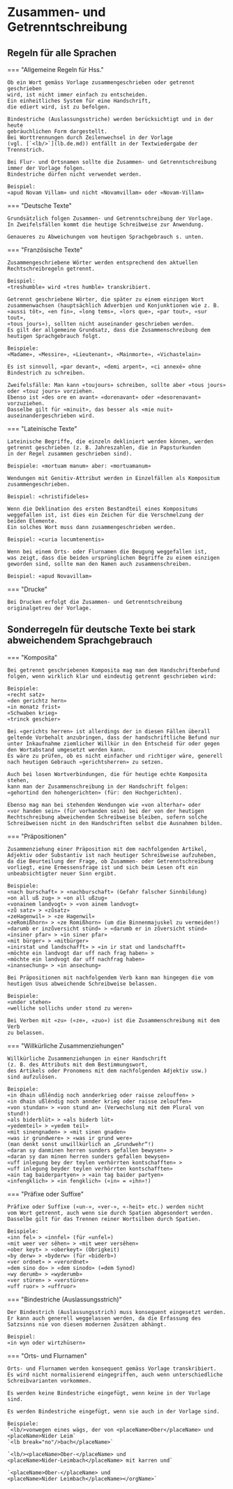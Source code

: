 # Zusammen- und Getrenntschreibung

## Regeln für alle Sprachen

=== "Allgemeine Regeln für Hss."

    Ob ein Wort gemäss Vorlage zusammengeschrieben oder getrennt geschrieben
    wird, ist nicht immer einfach zu entscheiden.
    Ein einheitliches System für eine Handschrift,
    die ediert wird, ist zu befolgen.
    
    Bindestriche (Auslassungsstriche) werden berücksichtigt und in der heute
    gebräuchlichen Form dargestellt.
    Bei Worttrennungen durch Zeilenwechsel in der Vorlage
    (vgl. [`<lb/>`](lb.de.md)) entfällt in der Textwiedergabe der Trennstrich.
    
    Bei Flur- und Ortsnamen sollte die Zusammen- und Getrenntschreibung
    immer der Vorlage folgen.
    Bindestriche dürfen nicht verwendet werden.
    
    Beispiel:  
    «apud Novam Villam» und nicht «Novamvillam» oder «Novam-Villam»

=== "Deutsche Texte"

    Grundsätzlich folgen Zusammen- und Getrenntschreibung der Vorlage.
    In Zweifelsfällen kommt die heutige Schreibweise zur Anwendung.

    Genaueres zu Abweichungen vom heutigen Sprachgebrauch s. unten.

=== "Französische Texte"

    Zusammengeschriebene Wörter werden entsprechend den aktuellen 
    Rechtschreibregeln getrennt.

    Beispiel:  
    «treshumble» wird «tres humble» transkribiert.

    Getrennt geschriebene Wörter, die später zu einem einzigen Wort
    zusammenwachsen (hauptsächlich Adverbien und Konjunktionen wie z. B. 
    «aussi tôt», «en fin», «long tems», «lors que», «par tout», «sur tout», 
    «tous jours»), sollten nicht auseinander geschrieben werden.
    Es gilt der allgemeine Grundsatz, dass die Zusammenschreibung dem 
    heutigen Sprachgebrauch folgt.
    
    Beispiele:
    «Madame», «Messire», «Lieutenant», «Mainmorte», «Vichastelain»
    
    Es ist sinnvoll, «par devant», «demi arpent», «ci annexé» ohne 
    Bindestrich zu schreiben.
    
    Zweifelsfälle: Man kann «toujours» schreiben, sollte aber «tous jours» 
    oder «touz jours» vorziehen. 
    Ebenso ist «des ore en avant» «dorenavant» oder «desorenavant» vorzuziehen.
    Dasselbe gilt für «minuit», das besser als «mie nuit» 
    auseinandergeschrieben wird.

=== "Lateinische Texte"

    Lateinische Begriffe, die einzeln dekliniert werden können, werden
    getrennt geschrieben (z. B. Jahreszahlen, die in Papsturkunden
    in der Regel zusammen geschrieben sind).
    
    Beispiele: «mortuam manum» aber: «mortuamanum»
    
    Wendungen mit Genitiv-Attribut werden in Einzelfällen als Kompositum 
    zusammengeschrieben.
    
    Beispiel: «christifideles»
    
    Wenn die Deklination des ersten Bestandteil eines Kompositums 
    weggefallen ist, ist dies ein Zeichen für die Verschmelzung der
    beiden Elemente. 
    Ein solches Wort muss dann zusammengeschrieben werden.
    
    Beispiel: «curia locumtenentis»
    
    Wenn bei einem Orts- oder Flurnamen die Beugung weggefallen ist, 
    was zeigt, dass die beiden ursprünglichen Begriffe zu einem einzigen
    geworden sind, sollte man den Namen auch zusammenschreiben.
    
    Beispiel: «apud Novavillam»

=== "Drucke"

    Bei Drucken erfolgt die Zusammen- und Getrenntschreibung originalgetreu der Vorlage.

## Sonderregeln für deutsche Texte bei stark abweichendem Sprachgebrauch

=== "Komposita"

    Bei getrennt geschriebenen Komposita mag man dem Handschriftenbefund 
    folgen, wenn wirklich klar und eindeutig getrennt geschrieben wird:
    
    Beispiele:  
    «recht satz»  
    «den gerichtz hern»  
    «in monatz frist»  
    «Schwaben krieg»  
    «trinck geschier»

    Bei «gerichts herren» ist allerdings der in diesen Fällen überall 
    geltende Vorbehalt anzubringen, dass der handschriftliche Befund nur 
    unter Inkaufnahme ziemlicher Willkür in den Entscheid für oder gegen 
    den Wortabstand umgesetzt werden kann. 
    Es wäre zu prüfen, ob es nicht einfacher und richtiger wäre, generell 
    nach heutigen Gebrauch «gerichtsherren» zu setzen.

    Auch bei losen Wortverbindungen, die für heutige echte Komposita stehen, 
    kann man der Zusammenschreibung in der Handschrift folgen: 
    «gehortind den hohengerichten» (für: den Hochgerichten).

    Ebenso mag man bei stehenden Wendungen wie «von alterhar» oder
    «vor handen sein» (für vorhanden sein) bei der von der heutigen 
    Rechtschreibung abweichenden Schreibweise bleiben, sofern solche 
    Schreibweisen nicht in den Handschriften selbst die Ausnahmen bilden.

=== "Präpositionen"

    Zusammenziehung einer Präposition mit dem nachfolgenden Artikel, 
    Adjektiv oder Substantiv ist nach heutiger Schreibweise aufzuheben,
    da die Beurteilung der Frage, ob Zusammen- oder Getrenntschreibung
    vorliegt, eine Ermessensfrage ist und sich beim Lesen oft ein
    unbeabsichtigter neuer Sinn ergibt.

    Beispiele:  
    «nach burschaft» > «nachburschaft» (Gefahr falscher Sinnbildung)  
    «on all uß zug» > «on all ußzug»  
    «vonainem landvogt» > «von ainem landvogt»  
    «zů satz» > «zůsatz»  
    «zeHagenwil» > «ze Hagenwil»  
    «zeRomißhorn» > «ze Romißhorn» (um die Binnenmajuskel zu vermeiden!)  
    «darumb er inzůversicht stünd» > «darumb er in zůversicht stünd»  
    «insiner pfar» > «in siner pfar»  
    «mit bürger» > «mitbürger»  
    «inirstat und landschafft» > «in ir stat und landschafft»  
    «möchte ein landvogt dar uff nach frag haben» > 
    «möchte ein landvogt dar uff nachfrag haben»  
    «inansechung» > «in ansechung»
    
    Bei Präpositionen mit nachfolgendem Verb kann man hingegen die vom
    heutigen Usus abweichende Schreibweise belassen.
    
    Beispiele:  
    «under stehen»  
    «welliche sollichs under stond zu weren»

    Bei Verben mit «zu» («ze», «zuo») ist die Zusammenschreibung mit dem Verb 
    zu belassen.

=== "Willkürliche Zusammenziehungen"

    Willkürliche Zusammenziehungen in einer Handschrift 
    (z. B. des Attributs mit dem Bestimmungswort, 
    des Artikels oder Pronomens mit dem nachfolgenden Adjektiv usw.) 
    sind aufzulösen.

    Beispiele:  
    «in dhain ußlêndig noch annderkrieg oder raisse zelouffen» >
    «in dhain ußlêndig noch annder krieg oder raisse zelouffen»  
    «von stundan» > «von stund an» (Verwechslung mit dem Plural von stund!)  
    «als biderblüt» > «als biderb lüt»  
    «yedemteil» > «yedem teil»  
    «mit sinengnaden» > «mit sinen gnaden»  
    «was ir grundwere» > «was ir grund were»
    (man denkt sonst unwillkürlich an „Grundwehr“!)  
    «daran sy danminen herren sunders gefallen bewysen» >
    «daran sy dan minen herren sunders gefallen bewysen»  
    «uff inlegung bey der teylen verhörrten kontschafften» >
    «uff inlegung beyder teylen verhörrten kontschafften»  
    «ain tag baiderpartyen» > «ain tag baider partyen»  
    «infengklich» > «in fengklich» («in» = «ihn»!)

=== "Präfixe oder Suffixe"

    Präfixe oder Suffixe («un-», «ver-», «-heit» etc.) werden nicht 
    vom Wort getrennt, auch wenn sie durch Spatien abgesondert werden. 
    Dasselbe gilt für das Trennen reiner Wortsilben durch Spatien. 

    Beispiele:  
    «inn fel» > «innfel» (für «unfel»)  
    «mit weer ver sêhen» > «mit weer versêhen»  
    «ober keyt» > «oberkeyt» (Obrigkeit)  
    «by derw» > «byderw» (für «biderb»)  
    «ver ordnet» > «verordnet»  
    «dem sino do» > «dem sinodo» (=dem Synod)  
    «wy derumb» > «wyderumb»  
    «ver stüren» > «verstüren»  
    «uff ruor» > «uffruor»

=== "Bindestriche (Auslassungsstrich)"

    Der Bindestrich (Auslassungsstrich) muss konsequent eingesetzt werden. 
    Er kann auch generell weggelassen werden, da die Erfassung des 
    Satzsinns nie von diesen modernen Zusätzen abhängt.

    Beispiel:  
    «in wyn oder wirtzhüsern»

=== "Orts- und Flurnamen"

    Orts- und Flurnamen werden konsequent gemäss Vorlage transkribiert. 
    Es wird nicht normalisierend eingegriffen, auch wenn unterschiedliche 
    Schreibvarianten vorkommen.
    
    Es werden keine Bindestriche eingefügt, wenn keine in der Vorlage sind.
    
    Es werden Bindestriche eingefügt, wenn sie auch in der Vorlage sind.

    Beispiele:  
    `<lb/>vonwegen eines wägs, der von <placeName>Ober</placeName> und 
    <placeName>Nider Leim`  
    `<lb break="no"/>bach</placeName>`

    `<lb/><placeName>Ober-</placeName> und 
    <placeName>Nider-Leimbach</placeName> mit karren und`

    `<placeName>Ober-</placeName> und 
    <placeName>Nider Leimbach</placeName></orgName>`